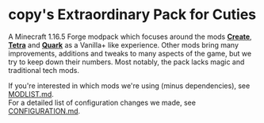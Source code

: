 # copy's Extraordinary Pack for Cuties

A Minecraft 1.16.5 Forge modpack which focuses around the mods **[Create]**, **[Tetra]** and **[Quark]** as a Vanilla+ like experience. Other mods bring many improvements, additions and tweaks to many aspects of the game, but we try to keep down their numbers. Most notably, the pack lacks magic and traditional tech mods.

[Create]: https://www.curseforge.com/minecraft/mc-mods/create
[Tetra]:  https://www.curseforge.com/minecraft/mc-mods/tetra
[Quark]:  https://www.curseforge.com/minecraft/mc-mods/quark

If you're interested in which mods we're using (minus dependencies), see [MODLIST.md](MODLIST.md).  
For a detailed list of configuration changes we made, see [CONFIGURATION.md](CONFIGURATION.md).
